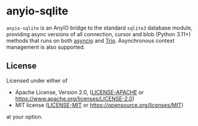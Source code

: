 # anyio-sqlite

`anyio-sqlite` is an AnyIO bridge to the standard `sqlite3` database module, providing
async versions of all connection, cursor and blob (Python 3.11+) methods that runs
on both [asyncio](https://docs.python.org/3/library/asyncio.html) and [Trio](https://github.com/python-trio/trio).
Asynchronous context management is also supported.

## License

Licensed under either of

- Apache License, Version 2.0, ([LICENSE-APACHE](LICENSE-APACHE) or https://www.apache.org/licenses/LICENSE-2.0)
- MIT license ([LICENSE-MIT](LICENSE-MIT) or https://opensource.org/licenses/MIT)

at your option.
